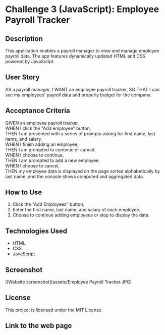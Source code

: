 

# Challenge 3 (JavaScript): Employee Payroll Tracker

## Description
This application enables a payroll manager to view and manage employee payroll data. The app features dynamically updated HTML and CSS powered by JavaScript.

## User Story
AS a payroll manager,
I WANT an employee payroll tracker,
SO THAT I can see my employees' payroll data and properly budget for the company.

## Acceptance Criteria
GIVEN an employee payroll tracker,<br>
WHEN I click the "Add employee" button, <br>
THEN I am presented with a series of prompts asking for first name, last name, and salary.<br>
WHEN I finish adding an employee,<br>
THEN I am prompted to continue or cancel.<br>
WHEN I choose to continue,<br>
THEN I am prompted to add a new employee.<br>
WHEN I choose to cancel,<br>
THEN my employee data is displayed on the page sorted alphabetically by last name, and the console shows computed and aggregated data.

## How to Use
1. Click the "Add Employees" button.<br>
2. Enter the first name, last name, and salary of each employee.<br>
3. Choose to continue adding employees or stop to display the data.<br>

## Technologies Used
- HTML<br>
- CSS<br>
- JavaScript<br>

## Screenshot
![Website screenshot](assets/Employee Payroll Tracker.JPG)

## License
This project is licensed under the MIT License.

## Link to the web page
